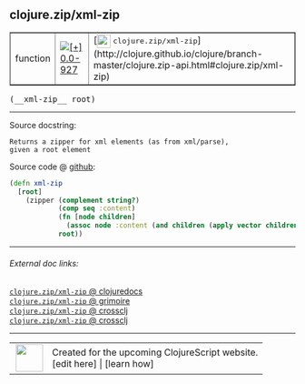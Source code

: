 ## clojure.zip/xml-zip



 <table border="1">
<tr>
<td>function</td>
<td><a href="https://github.com/cljsinfo/cljs-api-docs/tree/0.0-927"><img valign="middle" alt="[+] 0.0-927" title="Added in 0.0-927" src="https://img.shields.io/badge/+-0.0--927-lightgrey.svg"></a> </td>
<td>
[<img height="24px" valign="middle" src="http://i.imgur.com/1GjPKvB.png"> <samp>clojure.zip/xml-zip</samp>](http://clojure.github.io/clojure/branch-master/clojure.zip-api.html#clojure.zip/xml-zip)
</td>
</tr>
</table>


 <samp>
(__xml-zip__ root)<br>
</samp>

---





Source docstring:

```
Returns a zipper for xml elements (as from xml/parse),
given a root element
```


Source code @ [github](https://github.com/clojure/clojurescript/blob/r3211/src/cljs/clojure/zip.cljs#L50-L58):

```clj
(defn xml-zip
  [root]
    (zipper (complement string?) 
            (comp seq :content)
            (fn [node children]
              (assoc node :content (and children (apply vector children))))
            root))
```

<!--
Repo - tag - source tree - lines:

 <pre>
clojurescript @ r3211
└── src
    └── cljs
        └── clojure
            └── <ins>[zip.cljs:50-58](https://github.com/clojure/clojurescript/blob/r3211/src/cljs/clojure/zip.cljs#L50-L58)</ins>
</pre>

-->

---



###### External doc links:

[`clojure.zip/xml-zip` @ clojuredocs](http://clojuredocs.org/clojure.zip/xml-zip)<br>
[`clojure.zip/xml-zip` @ grimoire](http://conj.io/store/v1/org.clojure/clojure/1.7.0-beta3/clj/clojure.zip/xml-zip/)<br>
[`clojure.zip/xml-zip` @ crossclj](http://crossclj.info/fun/clojure.zip/xml-zip.html)<br>
[`clojure.zip/xml-zip` @ crossclj](http://crossclj.info/fun/clojure.zip.cljs/xml-zip.html)<br>

---

 <table>
<tr><td>
<img valign="middle" align="right" width="48px" src="http://i.imgur.com/Hi20huC.png">
</td><td>
Created for the upcoming ClojureScript website.<br>
[edit here] | [learn how]
</td></tr></table>

[edit here]:https://github.com/cljsinfo/cljs-api-docs/blob/master/cljsdoc/clojure.zip/xml-zip.cljsdoc
[learn how]:https://github.com/cljsinfo/cljs-api-docs/wiki/cljsdoc-files

<!--

This information was too distracting to show to readers, but I'll leave it
commented here since it is helpful to:

- pretty-print the data used to generate this document
- and show how to retrieve that data



The API data for this symbol:

```clj
{:ns "clojure.zip",
 :name "xml-zip",
 :signature ["[root]"],
 :history [["+" "0.0-927"]],
 :type "function",
 :full-name-encode "clojure.zip/xml-zip",
 :source {:code "(defn xml-zip\n  [root]\n    (zipper (complement string?) \n            (comp seq :content)\n            (fn [node children]\n              (assoc node :content (and children (apply vector children))))\n            root))",
          :title "Source code",
          :repo "clojurescript",
          :tag "r3211",
          :filename "src/cljs/clojure/zip.cljs",
          :lines [50 58]},
 :full-name "clojure.zip/xml-zip",
 :clj-symbol "clojure.zip/xml-zip",
 :docstring "Returns a zipper for xml elements (as from xml/parse),\ngiven a root element"}

```

Retrieve the API data for this symbol:

```clj
;; from Clojure REPL
(require '[clojure.edn :as edn])
(-> (slurp "https://raw.githubusercontent.com/cljsinfo/cljs-api-docs/catalog/cljs-api.edn")
    (edn/read-string)
    (get-in [:symbols "clojure.zip/xml-zip"]))
```

-->
